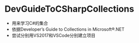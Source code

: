 # DevGuideToCSharpCollections

* 用来学习C#的集合
* 依据Developer’s Guide to Collections in Microsoft®.NET
* 尝试分别用VS2017和VSCode分别建立项目

